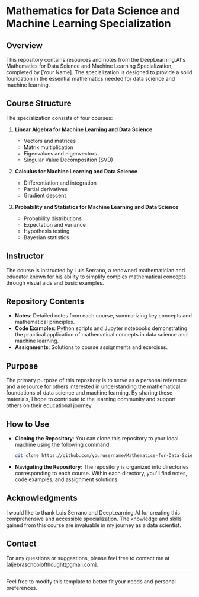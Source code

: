 # Mathematics for Data Science and Machine Learning Specialization

## Overview

This repository contains resources and notes from the DeepLearning.AI's Mathematics for Data Science and Machine Learning Specialization, completed by [Your Name]. The specialization is designed to provide a solid foundation in the essential mathematics needed for data science and machine learning.

## Course Structure

The specialization consists of four courses:

1. **Linear Algebra for Machine Learning and Data Science**
   - Vectors and matrices
   - Matrix multiplication
   - Eigenvalues and eigenvectors
   - Singular Value Decomposition (SVD)

2. **Calculus for Machine Learning and Data Science**
   - Differentiation and integration
   - Partial derivatives
   - Gradient descent

3. **Probability and Statistics for Machine Learning and Data Science**
   - Probability distributions
   - Expectation and variance
   - Hypothesis testing
   - Bayesian statistics

  
## Instructor

The course is instructed by Luis Serrano, a renowned mathematician and educator known for his ability to simplify complex mathematical concepts through visual aids and basic examples.

## Repository Contents

- **Notes**: Detailed notes from each course, summarizing key concepts and mathematical principles.
- **Code Examples**: Python scripts and Jupyter notebooks demonstrating the practical application of mathematical concepts in data science and machine learning.
- **Assignments**: Solutions to course assignments and exercises.

## Purpose

The primary purpose of this repository is to serve as a personal reference and a resource for others interested in understanding the mathematical foundations of data science and machine learning. By sharing these materials, I hope to contribute to the learning community and support others on their educational journey.

## How to Use

- **Cloning the Repository**: You can clone this repository to your local machine using the following command:
  ```bash
  git clone https://github.com/yourusername/Mathematics-for-Data-Science-and-Machine-Learning.git
  ```

- **Navigating the Repository**: The repository is organized into directories corresponding to each course. Within each directory, you'll find notes, code examples, and assignment solutions.

## Acknowledgments

I would like to thank Luis Serrano and DeepLearning.AI for creating this comprehensive and accessible specialization. The knowledge and skills gained from this course are invaluable in my journey as a data scientist.

## Contact

For any questions or suggestions, please feel free to contact me at [aljebraschoolofthought@gmail.com].

---

Feel free to modify this template to better fit your needs and personal preferences.
